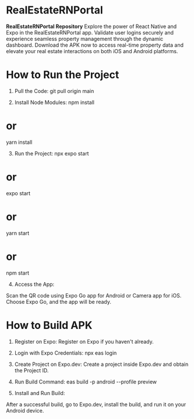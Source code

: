# RealEstateRNPortal
**RealEstateRNPortal Repository**  Explore the power of React Native and Expo in the RealEstateRNPortal app. Validate user logins securely and experience seamless property management through the dynamic dashboard. Download the APK now to access real-time property data and elevate your real estate interactions on both iOS and Android platforms.

# How to Run the Project

1. Pull the Code:
git pull origin main

2. Install Node Modules:
npm install
# or
yarn install

3. Run the Project:
npx expo start
# or
expo start
# or
yarn start
# or
npm start

4. Access the App:

Scan the QR code using Expo Go app for Android or Camera app for iOS.
Choose Expo Go, and the app will be ready.

# How to Build APK

1. Register on Expo:
Register on Expo if you haven't already.

2. Login with Expo Credentials:
npx eas login

3. Create Project on Expo.dev:
Create a project inside Expo.dev and obtain the Project ID.

4. Run Build Command:
eas build -p android --profile preview

5. Install and Run Build:

After a successful build, go to Expo.dev, install the build, and run it on your Android device.